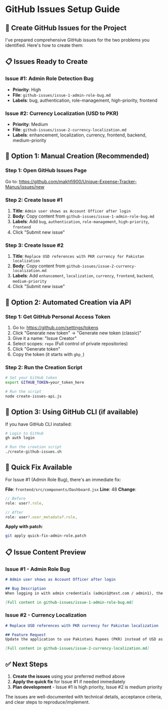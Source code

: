 # GitHub Issues Setup Guide

## 🎯 Create GitHub Issues for the Project

I've prepared comprehensive GitHub issues for the two problems you identified. Here's how to create them:

## 📋 Issues Ready to Create

### Issue #1: Admin Role Detection Bug
- **Priority**: High
- **File**: `github-issues/issue-1-admin-role-bug.md`
- **Labels**: bug, authentication, role-management, high-priority, frontend

### Issue #2: Currency Localization (USD to PKR)  
- **Priority**: Medium
- **File**: `github-issues/issue-2-currency-localization.md`
- **Labels**: enhancement, localization, currency, frontend, backend, medium-priority

## 🚀 Option 1: Manual Creation (Recommended)

### Step 1: Open GitHub Issues Page
Go to: https://github.com/makhfi900/Unique-Expense-Tracker-Manus/issues/new

### Step 2: Create Issue #1
1. **Title**: `Admin user shows as Account Officer after login`
2. **Body**: Copy content from `github-issues/issue-1-admin-role-bug.md`
3. **Labels**: Add `bug`, `authentication`, `role-management`, `high-priority`, `frontend`
4. Click "Submit new issue"

### Step 3: Create Issue #2
1. **Title**: `Replace USD references with PKR currency for Pakistan localization`
2. **Body**: Copy content from `github-issues/issue-2-currency-localization.md`
3. **Labels**: Add `enhancement`, `localization`, `currency`, `frontend`, `backend`, `medium-priority`
4. Click "Submit new issue"

## 🤖 Option 2: Automated Creation via API

### Step 1: Get GitHub Personal Access Token
1. Go to: https://github.com/settings/tokens
2. Click "Generate new token" → "Generate new token (classic)"
3. Give it a name: "Issue Creator"
4. Select scopes: `repo` (Full control of private repositories)
5. Click "Generate token"
6. Copy the token (it starts with `ghp_`)

### Step 2: Run the Creation Script
```bash
# Set your GitHub token
export GITHUB_TOKEN=your_token_here

# Run the script
node create-issues-api.js
```

## 📱 Option 3: Using GitHub CLI (if available)

If you have GitHub CLI installed:
```bash
# Login to GitHub
gh auth login

# Run the creation script
./create-github-issues.sh
```

## 🔧 Quick Fix Available

For Issue #1 (Admin Role Bug), there's an immediate fix:

**File**: `frontend/src/components/Dashboard.jsx`
**Line**: 48
**Change**: 
```javascript
// Before
role: user?.role,

// After  
role: user?.user_metadata?.role,
```

**Apply with patch**:
```bash
git apply quick-fix-admin-role.patch
```

## 📋 Issue Content Preview

### Issue #1 - Admin Role Bug
```markdown
# Admin user shows as Account Officer after login

## Bug Description
When logging in with admin credentials (admin1@test.com / admin1), the user interface shows the user as an Account Officer instead of Admin...

[Full content in github-issues/issue-1-admin-role-bug.md]
```

### Issue #2 - Currency Localization  
```markdown
# Replace USD references with PKR currency for Pakistan localization

## Feature Request
Update the application to use Pakistani Rupees (PKR) instead of USD as the default currency...

[Full content in github-issues/issue-2-currency-localization.md]
```

## ✅ Next Steps

1. **Create the issues** using your preferred method above
2. **Apply the quick fix** for Issue #1 if needed immediately
3. **Plan development** - Issue #1 is high priority, Issue #2 is medium priority

The issues are well-documented with technical details, acceptance criteria, and clear steps to reproduce/implement.